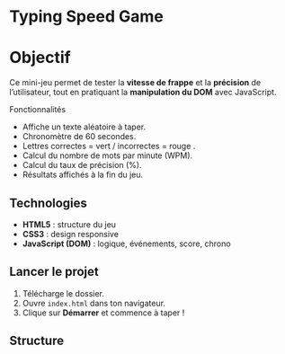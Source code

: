 # Typing Speed Game

# Objectif
Ce mini-jeu permet de tester la **vitesse de frappe** et la **précision** de l’utilisateur, tout en pratiquant la **manipulation du DOM** avec JavaScript.

 Fonctionnalités
- Affiche un texte aléatoire à taper.
- Chronomètre de 60 secondes.
- Lettres correctes = vert  / incorrectes = rouge .
- Calcul du nombre de mots par minute (WPM).
- Calcul du taux de précision (%).
- Résultats affichés à la fin du jeu.

## Technologies
- **HTML5** : structure du jeu  
- **CSS3** : design responsive  
- **JavaScript (DOM)** : logique, événements, score, chrono  

## Lancer le projet
1. Télécharge le dossier.
2. Ouvre `index.html` dans ton navigateur.
3. Clique sur **Démarrer** et commence à taper !

##  Structure
